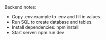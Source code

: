 Backend notes:
- Copy .env.example to .env and fill in values.
- Run SQL to create database and tables.
- Install dependencies: npm install
- Start server: npm run dev
